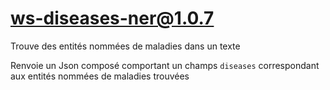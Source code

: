 # ws-diseases-ner@1.0.7

Trouve des entités nommées de maladies dans un texte

Renvoie un Json composé comportant un champs `diseases` correspondant aux entités nommées de maladies trouvées
